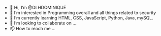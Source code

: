 - 👋 Hi, I’m @OLHDOMINIQUE
- 👀 I’m interested in Programming overall and all things related to security
- 🌱 I’m currently learning HTML, CSS, JavaScript, Python, Java, mySQL.
- 💞️ I’m looking to collaborate on ...
- 📫 How to reach me ...

<!---
OLHDOMINIQUE/OLHDOMINIQUE is a ✨ special ✨ repository because its `README.md` (this file) appears on your GitHub profile.
You can click the Preview link to take a look at your changes.
--->
